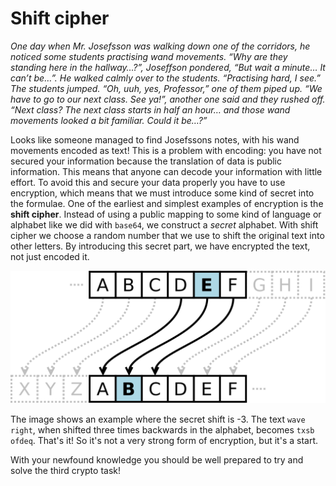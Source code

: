 # Shift cipher

_One day when Mr. Josefsson was walking down one of the corridors, he noticed some
students practising wand movements. “Why are they standing here in the
hallway…?”, Joseffson pondered, “But wait a minute… It can’t be…”. He walked
calmly over to the students. “Practising hard, I see.” The students jumped.
“Oh, uuh, yes, Professor,” one of them piped up. “We have to go to our next
class. See ya!”, another one said and they rushed off. “Next class? The next
class starts in half an hour… and those wand movements looked a bit familiar. Could
it be…?”_

Looks like someone managed to find Josefssons notes, with his wand movements
encoded as text! This is a problem with encoding: you have not secured your
information because the translation of data is public information. This means
that anyone can decode your information with little effort. To avoid this and
secure your data properly you have to use encryption, which means that we
must introduce some kind of secret into the formulae. One of the earliest and
simplest examples of encryption is the **shift cipher**. Instead of using a public
mapping to some kind of language or alphabet like we did with `base64`, we
construct a *secret* alphabet. With shift cipher we choose a random number
that we use to shift the original text into other letters. By introducing this
secret part, we have encrypted the text, not just encoded it.

![Shift cipher illustration](shift_cipher.svg)

The image shows an example where the secret shift is -3. The text `wave right`,
when shifted three times backwards in the alphabet, becomes `txsb ofdeq`. That's it!
So it's not a very strong form of encryption, but it's a start.

With your newfound knowledge you should be well prepared to try and solve the
third crypto task!
